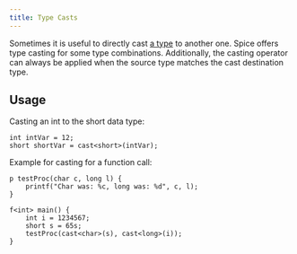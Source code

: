 ```yaml
---
title: Type Casts
---
```


Sometimes it is useful to directly cast [a type](primitive-types.md) to another one. Spice offers type casting for some
type combinations. Additionally, the casting operator can always be applied when the source type matches the cast
destination type.

## Usage

Casting an int to the short data type:
```spice
int intVar = 12;
short shortVar = cast<short>(intVar);
```

Example for casting for a function call:
```spice
p testProc(char c, long l) {
    printf("Char was: %c, long was: %d", c, l);
}

f<int> main() {
    int i = 1234567;
    short s = 65s;
    testProc(cast<char>(s), cast<long>(i));
}
```